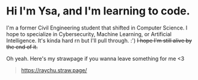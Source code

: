 # Hi I'm Ysa, and I'm learning to code.
I'm a former Civil Engineering student that shifted in Computer Science. I hope to specialize in Cybersecurity, Machine Learning, or Artificial Intelligence.
It's kinda hard rn but I'll pull through. :')
~~I hope I'm still alive by the end of it.~~

Oh yeah. Here's my strawpage if you wanna leave something for me <3
> https://raychu.straw.page/
